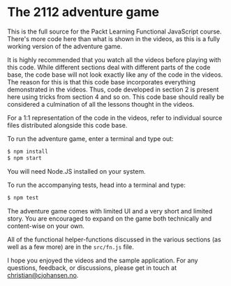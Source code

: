 # The 2112 adventure game

This is the full source for the Packt Learning Functional JavaScript course.
There's more code here than what is shown in the videos, as this is a fully
working version of the adventure game.

It is highly recommended that you watch all the videos before playing with this
code. While different sections deal with different parts of the code base, the
code base will not look exactly like any of the code in the videos. The reason
for this is that this code base incorporates everything demonstrated in the
videos. Thus, code developed in section 2 is present here using tricks from
section 4 and so on. This code base should really be considered a culmination of
all the lessons thought in the videos.

For a 1:1 representation of the code in the videos, refer to individual source
files distributed alongside this code base.

To run the adventure game, enter a terminal and type out:

```sh
$ npm install
$ npm start
```

You will need Node.JS installed on your system.

To run the accompanying tests, head into a terminal and type:

```sh
$ npm test
```

The adventure game comes with limited UI and a very short and limited story. You
are encouraged to expand on the game both technically and content-wise on your
own.

All of the functional helper-functions discussed in the various sections (as
well as a few more) are in the `src/fn.js` file.

I hope you enjoyed the videos and the sample application. For any questions,
feedback, or discussions, please get in touch at christian@cjohansen.no.
